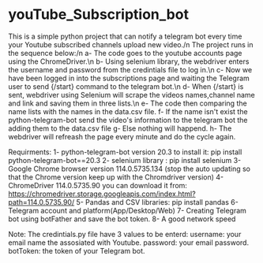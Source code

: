 # youTube_Subscription_bot
This is a simple python project that can notify a telegram bot every time your Youtube subscribed channels upload new video./n
The project runs in the sequence below:/n
a- The code goes to the youtube accounts page using the ChromeDriver.\n
b- Using selenium library, the webdriver enters the username and password from the credintials file to log in.\n
c- Now we have been logged in into the subscriptions page and waiting the Telegram user to send {/start} command to the telegram bot.\n
d- When {/start} is sent, webdriver using Selenium will scrape the videos names,channel name and link and saving them in three lists.\n
e- The code then comparing the name lists with the names in the data.csv file.
f- If the name isn't exist the python-telegram-bot send the video's information to the telegram bot the adding them to the data.csv file
g- Else nothing will happend.
h- The webdriver will refreash the page every minute and do the cycle again.

Requirments:
1- python-telegram-bot version 20.3 to install it:
pip install python-telegram-bot==20.3
2- selenium library : 
pip install selenium
3- Google Chrome browser version 114.0.5735.134 (stop the auto updating so that the Chrome version keep up with the Chromdriver version)
4- ChromeDriver 114.0.5735.90 you can download it from:
https://chromedriver.storage.googleapis.com/index.html?path=114.0.5735.90/
5- Pandas and CSV libraries:
pip install pandas
6- Telegram account and platform(App/Desktop/Web)
7- Creating Telegram bot using botFather and save the bot token.
8- A good network speed

Note:
The credintials.py file have 3 values to be enterd:
username: your email name the assosiated with Youtube.
password: your email password.
botToken: the token of your Telegram bot.

